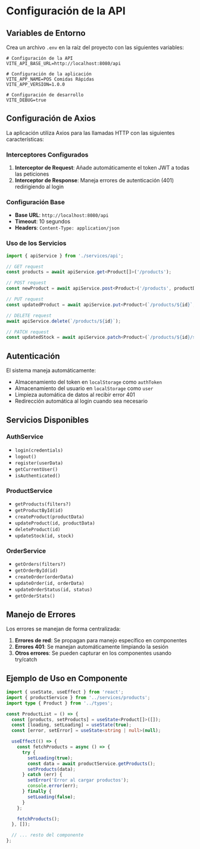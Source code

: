 # Configuración de la API

## Variables de Entorno

Crea un archivo `.env` en la raíz del proyecto con las siguientes variables:

```env
# Configuración de la API
VITE_API_BASE_URL=http://localhost:8080/api

# Configuración de la aplicación
VITE_APP_NAME=POS Comidas Rápidas
VITE_APP_VERSION=1.0.0

# Configuración de desarrollo
VITE_DEBUG=true
```

## Configuración de Axios

La aplicación utiliza Axios para las llamadas HTTP con las siguientes características:

### Interceptores Configurados

1. **Interceptor de Request**: Añade automáticamente el token JWT a todas las peticiones
2. **Interceptor de Response**: Maneja errores de autenticación (401) redirigiendo al login

### Configuración Base

- **Base URL**: `http://localhost:8080/api`
- **Timeout**: 10 segundos
- **Headers**: `Content-Type: application/json`

### Uso de los Servicios

```typescript
import { apiService } from './services/api';

// GET request
const products = await apiService.get<Product[]>('/products');

// POST request
const newProduct = await apiService.post<Product>('/products', productData);

// PUT request
const updatedProduct = await apiService.put<Product>(`/products/${id}`, productData);

// DELETE request
await apiService.delete(`/products/${id}`);

// PATCH request
const updatedStock = await apiService.patch<Product>(`/products/${id}/stock`, { stock: 10 });
```

## Autenticación

El sistema maneja automáticamente:

- Almacenamiento del token en `localStorage` como `authToken`
- Almacenamiento del usuario en `localStorage` como `user`
- Limpieza automática de datos al recibir error 401
- Redirección automática al login cuando sea necesario

## Servicios Disponibles

### AuthService
- `login(credentials)`
- `logout()`
- `register(userData)`
- `getCurrentUser()`
- `isAuthenticated()`

### ProductService
- `getProducts(filters?)`
- `getProductById(id)`
- `createProduct(productData)`
- `updateProduct(id, productData)`
- `deleteProduct(id)`
- `updateStock(id, stock)`

### OrderService
- `getOrders(filters?)`
- `getOrderById(id)`
- `createOrder(orderData)`
- `updateOrder(id, orderData)`
- `updateOrderStatus(id, status)`
- `getOrderStats()`

## Manejo de Errores

Los errores se manejan de forma centralizada:

1. **Errores de red**: Se propagan para manejo específico en componentes
2. **Errores 401**: Se manejan automáticamente limpiando la sesión
3. **Otros errores**: Se pueden capturar en los componentes usando try/catch

## Ejemplo de Uso en Componente

```typescript
import { useState, useEffect } from 'react';
import { productService } from '../services/products';
import type { Product } from '../types';

const ProductList = () => {
  const [products, setProducts] = useState<Product[]>([]);
  const [loading, setLoading] = useState(true);
  const [error, setError] = useState<string | null>(null);

  useEffect(() => {
    const fetchProducts = async () => {
      try {
        setLoading(true);
        const data = await productService.getProducts();
        setProducts(data);
      } catch (err) {
        setError('Error al cargar productos');
        console.error(err);
      } finally {
        setLoading(false);
      }
    };

    fetchProducts();
  }, []);

  // ... resto del componente
};
``` 